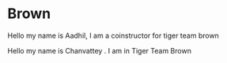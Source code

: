 # Brown


Hello my name is Aadhil, I am a coinstructor for tiger team brown


Hello my name is Chanvattey . I am  in Tiger Team Brown
